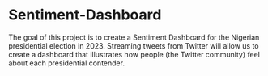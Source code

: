 # Sentiment-Dashboard
The goal of this project is to create a Sentiment Dashboard for the Nigerian presidential election in 2023. Streaming tweets from Twitter will allow us to create a dashboard that illustrates how people (the Twitter community) feel about each presidential contender. 
